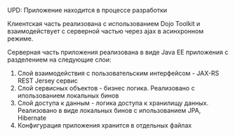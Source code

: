 UPD: Приложение находится в процессе разработки

Клиентская часть реализована с использованием Dojo Toolkit и взаимодействует с серверной частью через ajax в асинхронном режиме.

Серверная часть приложения реализована в виде Java EE приложения с разделением на следующие слои:
1. Слой взаимодействия с пользовательским интерфейсом - JAX-RS REST Jersey сервис
2. Слой сервисных объектов - бизнес логика. Реализовано с ипользованием локальных бинов
3. Слой доступа к данным - логика доступа к хранилищу данных. Реализовано в виде локальных бинов с ипользованием JPA, Hibernate
4. Конфигурация приложения хранится в отдельных файлах
